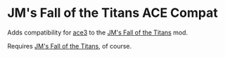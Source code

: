 # JM's Fall of the Titans ACE Compat

Adds compatibility for [ace3](https://steamcommunity.com/workshop/filedetails/?id=463939057) to the [JM's Fall of the Titans](https://steamcommunity.com/sharedfiles/filedetails/?id=2660676470) mod.


Requires [JM's Fall of the Titans](https://steamcommunity.com/sharedfiles/filedetails/?id=2660676470), of course.